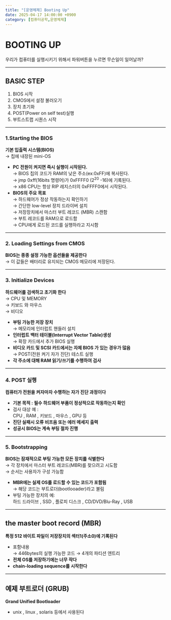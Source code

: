 ```yaml
---
title: "[운영체제] Booting Up"
date: 2025-04-17 14:00:00 +0900
category: [컴퓨터공학,운영체제]
---
```

# BOOTING UP
우리가 컴퓨터를 실행시키기 위해서 파워버튼을 누르면 무슨일이 일어날까?  

<hr style="border: none; border-top: 1px solid #ccc; height: 1px; width: 100%">

## BASIC STEP
1. BIOS 시작
2. CMOS에서 설정 불러오기
3. 장치 초기화
4. POST(Power on self test)실행
5. 부트스트랩 시퀀스 시작


<hr style="border: none; border-top: 1px solid #ccc; height: 1px; width: 100%">  

### 1.Starting the BIOS
**기본 입출력 시스템(BIOS)**  
    → 칩에 내장된 mini-OS  
+ **PC 전원이 켜지면 즉시 실행이 시작된다.**  
    → BIOS 칩의 코드가 RAM의 낮은 주소(ex:0xFF)에 복사된다.  
    → jmp 0xff(16bits 명령어)가 0xFFFF0 ($2^20$ -16)에 기록된다.  
    → x86 CPU는 항상 RIP 레지스터의 0xFFFF0에서 시작된다. 
+ **BIOS의 주요 목표**  
    → 하드웨어가 정상 작동하는지 확인하기    
    → 간단한 low-level 장치 드라이버 설치  
    → 저장장치에서 마스터 부트 레코드 (MBR) 스캔함  
        → 부트 레코드를 RAM으로 로드함  
        → CPU에게 로드된 코드를 실행하라고 지시함  


<hr style="border: none; border-top: 1px solid #ccc; height: 1px; width: 100%">

### 2. Loading Settings from CMOS
**BIOS는 종종 설정 가능한 옵션들을 제공한다**  
    → 이 값들은 배터리로 유지되는 CMOS 메모리에 저장된다.  


<hr style="border: none; border-top: 1px solid #ccc; height: 1px; width: 100%">

### 3. Initialize Devices    
**하드웨어를 검색하고 초기화 한다**  
    → CPU 및 MEMORY  
    → 키보드 와 마우스  
    → 비디오  
+ **부팅 가능한 저장 장치**  
    → 메모리에 인터럽트 핸들러 설치   
+ **인터럽트 백터 테이블(Interrupt Vector Table)생성**  
    → 확장 카드에서 추가 BIOS 실행  
+ **비디오 카드 및 SCSI 카드에서는 자체 BIOS 가 있는 경우가 많음**  
    → POST(전원 켜기 자가 진단) 테스트 실행  
+ **각 주소에 대해 RAM 읽기/쓰기를 수행하여 검사**  

<hr style="border: none; border-top: 1px solid #ccc; height: 1px; width: 100%">

### 4. POST 실행
**컴퓨터가 전원을 켜자마자 수행하는 자가 진단 과정이다**
+ **기본 목적 : 필수 하드웨어 부품이 정상적으로 작동하는지 확인**  
+ 검사 대상 예 :  
    CPU , RAM , 키보드 , 마우스 , GPU 등  
+ **진단 실패시 오류 비프음 또는 에러 메세지 출력**   
+ **성공시 BIOS는 계속 부팅 절차 진행**   

<hr style="border: none; border-top: 1px solid #ccc; height: 1px; width: 100%">

### 5. Bootstrapping
**BIOS는 잠재적으로 부팅 가능한 모든 장치를 식별한다**  
    → 각 장치에서 마스터 부트 레코드(MBR)를 찾으려고 시도함  
    → 순서는 사용자가 구성 가능함   
+ **MBR에는 실제 OS를 로드할 수 있는 코드가 포함됨**  
    → 해당 코드는 부트로더(bootlooader)라고 불림  
+ 부팅 가능한 장치의 예:  
    하드 드라이브 , SSD , 플로피 디스크 , CD/DVD/Blu-Ray , USB  


<hr style="border: none; border-top: 1px solid #ccc; height: 1px; width: 100%">


## the master boot record (MBR)
**특정 512 바이트 파일이 저장장치의 섹터1(주소0)에 기록된다**  
+ 포함내용  
    → 446bytes의 실행 가능한 코드
    → 4개의 파티션 엔트리
+ **전체 OS를 저장하기에는 너무 작다**    
+ **chain-loading sequence를 시작한다**  

<hr style="border: none; border-top: 1px solid #ccc; height: 1px; width: 100%">

## 예제 부트로더 (GRUB)
**Grand Unified Bootloader**  
+ unix , linux , solaris 등에서 사용된다  
